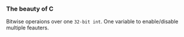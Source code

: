 ### The beauty of C

Bitwise operaions over one `32-bit int`.
One variable to enable/disable multiple feauters.
